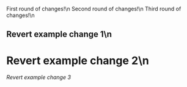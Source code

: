 First round of changes!\n
Second round of changes!\n
Third round of changes!\n
## Revert example change 1\n
# Revert example change 2\n
*Revert example change 3*
